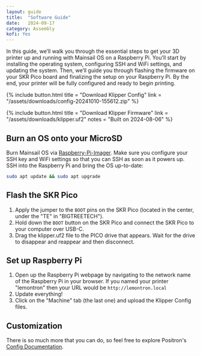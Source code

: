 ```yaml
---
layout: guide
title:  "Software Guide"
date:   2024-09-17
category: Assembly
kofi: Yes
---
```


In this guide, we’ll walk you through the essential steps to get your 3D printer up and running with Mainsail OS on a
Raspberry Pi. You’ll start by installing the operating system, configuring SSH and WiFi settings, and updating the
system. Then, we’ll guide you through flashing the firmware on your SKR Pico board and finalizing the setup on your
Raspberry Pi. By the end, your printer will be fully configured and ready to begin printing.

{% include button.html
title = "Download Klipper Config"
link = "/assets/downloads/config-20241010-155612.zip"
%}

{% include button.html
title = "Download Klipper Firmware"
link = "/assets/downloads/klipper.uf2"
notes = "Built on 2024-08-06"
%}

## Burn an OS onto your MicroSD

Burn Mainsail OS via [Raspberry-Pi-Imager](https://www.raspberrypi.com/software/). Make sure you configure your SSH key
and WiFi settings so that you can SSH as soon as it powers up.
SSH into the Raspberry Pi and bring the OS up-to-date:

```bash
sudo apt update && sudo apt upgrade
```

## Flash the SKR Pico

1. Apply the jumper to the `BOOT` pins on the SKR Pico (located in the center, under the "TE" in "BIGTREETECH").
2. Hold down the `BOOT` button on the SKR Pico and connect the SKR Pico to your computer over USB-C.
3. Drag the klipper.uf2 file to the PICO drive that appears. Wait for the drive to disappear and reappear and then disconnect.

## Set up Raspberry Pi

1. Open up the Raspberry Pi webpage by navigating to the network name of the Raspberry Pi in your browser. If you named
   your printer "lemontron" then your URL would be `http://lemontron.local`
2. Update everything!
3. Click on the "Machine" tab (the last one) and upload the Klipper Config files.

## Customization

There is so much more that you can do, so feel free to explore
Positron's [Config Documentation](https://github.com/Positron3D/PositronConfig/blob/main/README.md).